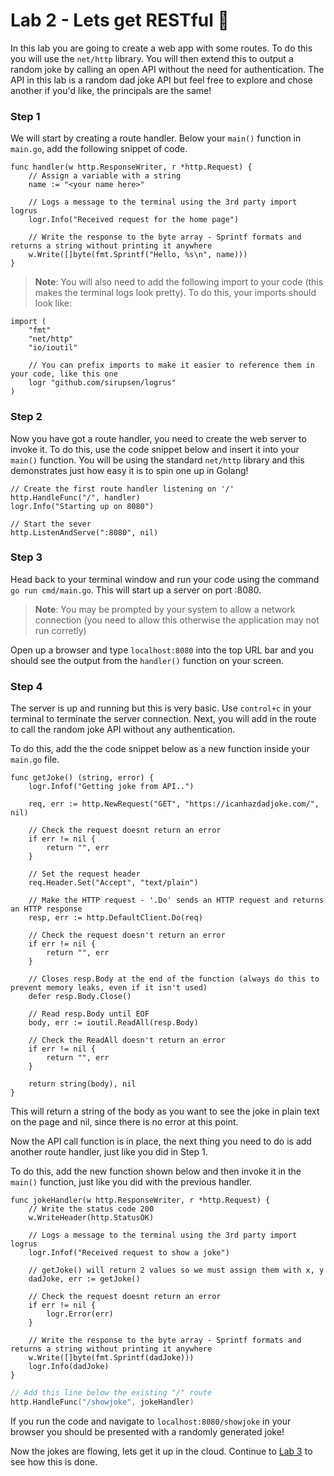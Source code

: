 # Lab 2 - Lets get RESTful :dancer: 

In this lab you are going to create a web app with some routes. To do this you will use the `net/http` library. You will then extend this to output a random joke by calling an open API without the need for authentication. The API in this lab is a random dad joke API but feel free to explore and chose another if you'd like, the principals are the same!

### Step 1

We will start by creating a route handler. Below your `main()` function in `main.go`, add the following snippet of code.

```golang
func handler(w http.ResponseWriter, r *http.Request) {
    // Assign a variable with a string
    name := "<your name here>"

    // Logs a message to the terminal using the 3rd party import logrus
    logr.Info("Received request for the home page")

    // Write the response to the byte array - Sprintf formats and returns a string without printing it anywhere
    w.Write([]byte(fmt.Sprintf("Hello, %s\n", name)))
}
```

> **Note**: You will also need to add the following import to your code (this makes the terminal logs look pretty). To do this, your imports should look like:

```golang
import (
    "fmt"
    "net/http"
    "io/ioutil"

    // You can prefix imports to make it easier to reference them in your code, like this one
    logr "github.com/sirupsen/logrus"
)
```

### Step 2

Now you have got a route handler, you need to create the web server to invoke it. To do this, use the code snippet below and insert it into your `main()` function. You will be using the standard `net/http` library and this demonstrates just how easy it is to spin one up in Golang!

```golang
// Create the first route handler listening on '/'
http.HandleFunc("/", handler)
logr.Info("Starting up on 8080")

// Start the sever
http.ListenAndServe(":8080", nil)
```

### Step 3

Head back to your terminal window and run your code using the command `go run cmd/main.go`. This will start up a server on port :8080.

> **Note**: You may be prompted by your system to allow a network connection (you need to allow this otherwise the application may not run corretly)

Open up a browser and type `localhost:8080` into the top URL bar and you should see the output from the `handler()` function on your screen.

### Step 4

The server is up and running but this is very basic. Use `control+c` in your terminal to terminate the server connection. Next, you will add in the route to call the random joke API without any authentication.

To do this, add the the code snippet below as a new function inside your `main.go` file.

```golang
func getJoke() (string, error) {
    logr.Infof("Getting joke from API..")

    req, err := http.NewRequest("GET", "https://icanhazdadjoke.com/", nil)

    // Check the request doesnt return an error
    if err != nil {
        return "", err
    }

    // Set the request header
    req.Header.Set("Accept", "text/plain")

    // Make the HTTP request - '.Do' sends an HTTP request and returns an HTTP response
    resp, err := http.DefaultClient.Do(req)

    // Check the request doesn't return an error
    if err != nil {
        return "", err
    }

    // Closes resp.Body at the end of the function (always do this to prevent memory leaks, even if it isn't used)
    defer resp.Body.Close()

    // Read resp.Body until EOF
    body, err := ioutil.ReadAll(resp.Body)

    // Check the ReadAll doesn't return an error
    if err != nil {
        return "", err
    }

    return string(body), nil
}
```

This will return a string of the body as you want to see the joke in plain text on the page and nil, since there is no error at this point. 

Now the API call function is in place, the next thing you need to do is add another route handler, just like you did in Step 1.

To do this, add the new function shown below and then invoke it in the `main()` function, just like you did with the previous handler.

```golang
func jokeHandler(w http.ResponseWriter, r *http.Request) {
    // Write the status code 200
    w.WriteHeader(http.StatusOK)

    // Logs a message to the terminal using the 3rd party import logrus
    logr.Infof("Received request to show a joke")

    // getJoke() will return 2 values so we must assign them with x, y
    dadJoke, err := getJoke()

    // Check the request doesnt return an error
    if err != nil {
        logr.Error(err)
    }

    // Write the response to the byte array - Sprintf formats and returns a string without printing it anywhere
    w.Write([]byte(fmt.Sprintf(dadJoke)))
    logr.Info(dadJoke)
}
```

```go
// Add this line below the existing "/" route
http.HandleFunc("/showjoke", jokeHandler)
```

If you run the code and navigate to `localhost:8080/showjoke` in your browser you should be presented with a randomly generated joke!

Now the jokes are flowing, lets get it up in the cloud. Continue to [Lab 3](./lab-3.md) to see how this is done.
